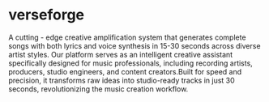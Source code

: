 # verseforge
A cutting - edge creative amplification system that generates complete songs with both lyrics and voice synthesis in 15-30 seconds across diverse artist styles. Our platform serves as an intelligent creative assistant specifically designed for music professionals, including recording artists, producers, studio engineers, and content creators.Built for speed and precision, it transforms raw ideas into studio-ready tracks in just 30 seconds, revolutionizing the music creation workflow.
